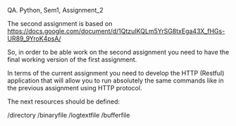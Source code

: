 QA. Python, Sem1, Assignment_2

The second assignment is based on https://docs.google.com/document/d/1QtzuIKQLm5YrSG8txEga43X_fHGs-UR89_9YroK4psA/

So, in order to be able work on the second assignment you need to have the final working version of the first assignment.

In terms of the current assignment you need to develop the HTTP (Restful) application that will allow you to run absolutely the same commands like in the previous assignment using HTTP protocol.

The next resources should be defined:

/directory
/binaryfile
/logtextfile
/bufferfile